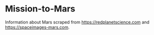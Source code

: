 # Mission-to-Mars
Information about Mars scraped from https://redplanetscience.com and https://spaceimages-mars.com. 
